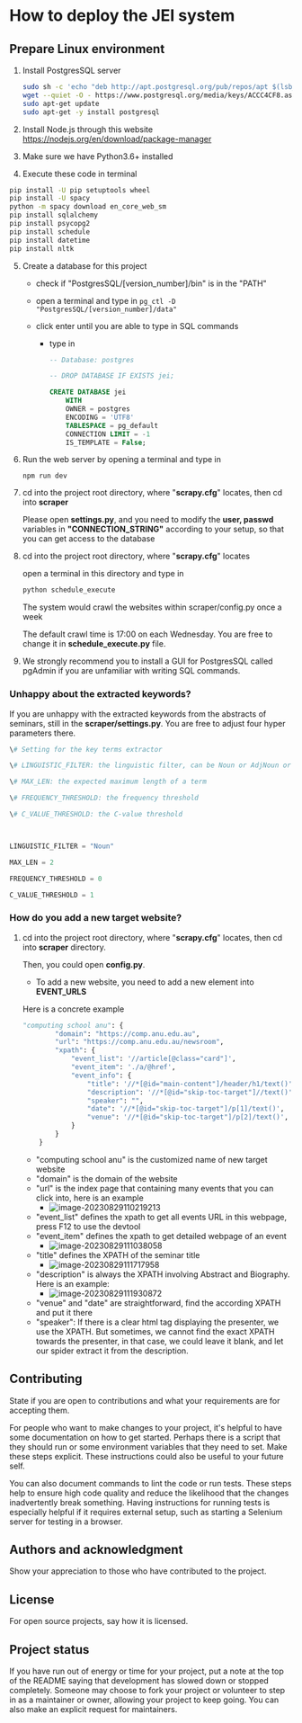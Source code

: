 # How to deploy the JEI system

## Prepare Linux environment

1. Install PostgresSQL server

   ```bash
   sudo sh -c 'echo "deb http://apt.postgresql.org/pub/repos/apt $(lsb_release -cs)-pgdg main" > /etc/apt/sources.list.d/pgdg.list'
   wget --quiet -O - https://www.postgresql.org/media/keys/ACCC4CF8.asc | sudo apt-key add -
   sudo apt-get update
   sudo apt-get -y install postgresql
   ```

2. Install Node.js through this website https://nodejs.org/en/download/package-manager

3. Make sure we have Python3.6+ installed

4. Execute these code in terminal

```bash
pip install -U pip setuptools wheel
pip install -U spacy
python -m spacy download en_core_web_sm
pip install sqlalchemy
pip install psycopg2
pip install schedule
pip install datetime
pip install nltk
```

5. Create a database for this project

   - check if "PostgresSQL/[version_number]/bin" is in the "PATH"

   - open a terminal and type in ```pg_ctl -D "PostgresSQL/[version_number]/data"```

   - click enter until you are able to type in SQL commands

     - type in  

       ```sql
       -- Database: postgres
       
       -- DROP DATABASE IF EXISTS jei;
       
       CREATE DATABASE jei
           WITH
           OWNER = postgres
           ENCODING = 'UTF8'
           TABLESPACE = pg_default
           CONNECTION LIMIT = -1
           IS_TEMPLATE = False;
       ```

6. Run the web server by opening a terminal and type in

   ```
   npm run dev
   ```

   

7. cd into the project root directory, where "**scrapy.cfg**" locates, then cd into **scraper**

   Please open **settings.py**, and you need to modify the **user, passwd**  variables in **"CONNECTION_STRING"** according to your setup, so that you can get access to the database

8. cd into the project root directory, where "**scrapy.cfg**" locates

   open a terminal in this directory and type in

   ```bash
   python schedule_execute
   ```

   The system would crawl the websites within scraper/config.py once a week

   The default crawl time is 17:00 on each Wednesday. You are free to change it in **schedule_execute.py** file.

9. We strongly recommend you to install a GUI for PostgresSQL called pgAdmin if you are unfamiliar with writing SQL commands.



### Unhappy about the extracted keywords?

If you are unhappy with the extracted keywords from the abstracts of seminars, still in the **scraper/settings.py**. You are free to adjust four hyper parameters there.

```python
\# Setting for the key terms extractor

\# LINGUISTIC_FILTER: the linguistic filter, can be Noun or AdjNoun or AdjPrepNoun

\# MAX_LEN: the expected maximum length of a term

\# FREQUENCY_THRESHOLD: the frequency threshold

\# C_VALUE_THRESHOLD: the C-value threshold



LINGUISTIC_FILTER = "Noun"

MAX_LEN = 2

FREQUENCY_THRESHOLD = 0

C_VALUE_THRESHOLD = 1
```



### How do you add a new target website?

1. cd into the project root directory, where "**scrapy.cfg**" locates, then cd into **scraper** directory.

   Then, you could open **config.py**.

   - To add a new website, you need to add a new element into **EVENT_URLS**

   Here is a concrete example

   ```python
   "computing school anu": {
           "domain": "https://comp.anu.edu.au",
           "url": "https://comp.anu.edu.au/newsroom",
           "xpath": {
               "event_list": '//article[@class="card"]',
               "event_item": './a/@href',
               "event_info": {
                   "title": '//*[@id="main-content"]/header/h1/text()',
                   "description": '//*[@id="skip-toc-target"]//text()',
                   "speaker": "",
                   "date": '//*[@id="skip-toc-target"]/p[1]/text()',
                   "venue": '//*[@id="skip-toc-target"]/p[2]/text()',
               }
           }
       }
   ```

   - "computing school anu" is the customized name of new target website
   - "domain" is the domain of the website
   - "url" is the index page that containing many events that you can click into, here is an example
     - ![image-20230829110219213](static\readme_images\image-20230829110219213.png)
   - "event_list" defines the xpath to get all events URL in this webpage, press F12 to use the devtool
   - "event_item" defines the xpath to get detailed webpage of an event
     - ![image-20230829111038058](static\readme_images\image-20230829111038058.png)
   - "title" defines the XPATH of the seminar title
     - ![image-20230829111717958](static\readme_images\image-20230829111717958.png)
   - "description" is always the XPATH involving Abstract and Biography. Here is an example:
     - ![image-20230829111930872](static\readme_images\image-20230829111930872.png)
   - "venue" and "date" are straightforward, find the according XPATH and put it there
   - "speaker": If there is a clear html tag displaying the presenter, we use the XPATH. But sometimes, we cannot find the exact XPATH towards the presenter, in that case, we could leave it blank, and let our spider extract it from the description.

   

## Contributing
State if you are open to contributions and what your requirements are for accepting them.

For people who want to make changes to your project, it's helpful to have some documentation on how to get started. Perhaps there is a script that they should run or some environment variables that they need to set. Make these steps explicit. These instructions could also be useful to your future self.

You can also document commands to lint the code or run tests. These steps help to ensure high code quality and reduce the likelihood that the changes inadvertently break something. Having instructions for running tests is especially helpful if it requires external setup, such as starting a Selenium server for testing in a browser.

## Authors and acknowledgment
Show your appreciation to those who have contributed to the project.

## License
For open source projects, say how it is licensed.

## Project status
If you have run out of energy or time for your project, put a note at the top of the README saying that development has slowed down or stopped completely. Someone may choose to fork your project or volunteer to step in as a maintainer or owner, allowing your project to keep going. You can also make an explicit request for maintainers.
